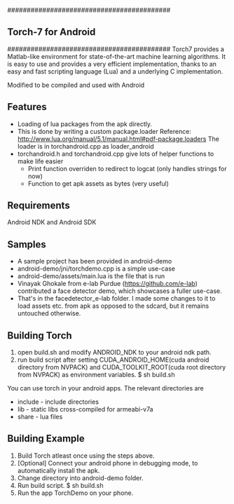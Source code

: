 ##########################################
## Torch-7 for Android                  ##
##########################################
Torch7 provides a Matlab-like environment for state-of-the-art machine
learning algorithms. It is easy to use and provides a very efficient
implementation, thanks to an easy and fast scripting language (Lua) and a
underlying C implementation.

Modified to be compiled and used with Android

Features
--------
* Loading of lua packages from the apk directly.
* This is done by writing a custom package.loader
  Reference: http://www.lua.org/manual/5.1/manual.html#pdf-package.loaders
  The loader is in torchandroid.cpp as loader_android
* torchandroid.h and torchandroid.cpp give lots of helper functions to make life easier
  * Print function overriden to redirect to logcat (only handles strings for now)
  * Function to get apk assets as bytes (very useful)


Requirements
------------
Android NDK and Android SDK

Samples
--------
* A sample project has been provided in android-demo
* android-demo/jni/torchdemo.cpp is a simple use-case
* android-demo/assets/main.lua is the file that is run
* Vinayak Ghokale from e-lab Purdue (https://github.com/e-lab) contributed a face detector demo, which showcases a fuller use-case.
* That's in the facedetector_e-lab folder. I made some changes to it to load assets etc. from apk as opposed to the sdcard, but it remains untouched otherwise.

Building Torch
--------------
1. open build.sh and modify ANDROID_NDK to your android ndk path.
2. run build script after setting CUDA_ANDROID_HOME(cuda android directory from NVPACK) and CUDA_TOOLKIT_ROOT(cuda root directory from NVPACK) as environment variables.
$ sh build.sh

You can use torch in your android apps. The relevant directories are
* include - include directories
* lib - static libs cross-compiled for armeabi-v7a
* share - lua files


Building Example
----------------
1. Build Torch atleast once using the steps above.
2. [Optional] Connect your android phone in debugging mode,
              to automatically install the apk.
3. Change directory into android-demo folder.
4. Run build script.
$ sh build.sh
5. Run the app TorchDemo on your phone.
